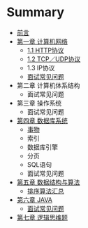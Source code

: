 # Summary

* [前言](README.md)
* [第一章 计算机网络](chapter1.md)
  * [1.1 HTTP协议](chapter1/11-httpxie-yi.md)
  * [1.2 TCP／UDP协议](chapter1/12tcpudpxie-yi.md)
  * 1.3 IP协议
  * [面试常见问题](chapter1/mian-shi-chang-jian-wen-ti.md)
* 第二章 计算机体系结构
  * 面试常见问题
* 第三章 操作系统
  * 面试常见问题
* [第四章 数据库系统](di-si-zhang-shu-ju-ku-xi-tong.md)
  * [事物](di-si-zhang-shu-ju-ku-xi-tong/shi-wu.md)
  * 索引
  * 数据库引擎
  * 分页
  * SQL语句
  * 面试常见问题
* [第五章 数据结构与算法](di-wu-zhang-shu-ju-jie-gou-yu-suan-fa.md)
  * [排序算法汇总](di-wu-zhang-shu-ju-jie-gou-yu-suan-fa/pai-xu-suan-fa-hui-zong.md)
* [第六章 JAVA](di-liu-zhang-java.md)
  * [面试常见问题](di-liu-zhang-java/mian-shi-chang-jian-wen-ti.md)
* [第七章 逻辑思维题](di-qi-zhang-zhi-li-ti.md)

